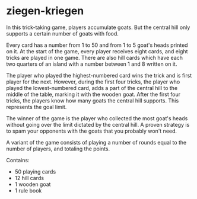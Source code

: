 # ziegen-kriegen

In this trick-taking game, players accumulate goats. But the central hill only supports a certain number of goats with food.

Every card has a number from 1 to 50 and from 1 to 5 goat's heads printed on it. At the start of the game, every player receives eight cards, and eight tricks are played in one game. There are also hill cards which have each two quarters of an island with a number between 1 and 8 written on it.

The player who played the highest-numbered card wins the trick and is first player for the next. However, during the first four tricks, the player who played the lowest-numbered card, adds a part of the central hill to the middle of the table, marking it with the wooden goat. After the first four tricks, the players know how many goats the central hill supports. This represents the goal limit.

The winner of the game is the player who collected the most goat's heads without going over the limit dictated by the central hill. A proven strategy is to spam your opponents with the goats that you probably won't need.

A variant of the game consists of playing a number of rounds equal to the number of players, and totaling the points.

Contains:
- 50 playing cards
- 12 hill cards
- 1 wooden goat
- 1 rule book
